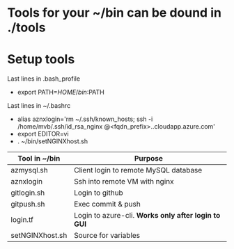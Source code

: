 #
# Tools for your ~/bin can be dound in ./tools
#

# Setup tools

Last lines in .bash_profile
 + export PATH=$HOME/bin:$PATH

Last lines in ~/.bashrc
 + alias aznxlogin='rm ~/.ssh/known_hosts; ssh -i /home/mvb/.ssh/id_rsa_nginx <adminuser>@<fqdn_prefix>.<location>.cloudapp.azure.com'
 + export EDITOR=vi
 + . ~/bin/setNGINXhost.sh

Tool in ~/bin   | Purpose
--------------- | --------------------------------------
azmysql.sh      | Client login to remote MySQL database
aznxlogin       | Ssh into remote VM with nginx
gitlogin.sh     | Login to github
gitpush.sh      | Exec commit & push
login.tf        | Login to azure-cli. **Works only after login to GUI** 
setNGINXhost.sh | Source for variables


